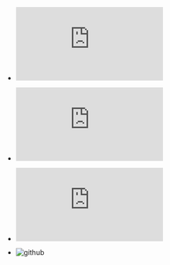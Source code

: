 
* ![Krishna sololearn c certificate.pdf](https://github.com/krish-380/M1_votingsystem/files/8360431/Krishna.sololearn.c.certificate.pdf)



* ![Krishna kumaryadav-NDG Linux Unhatc-certificate.pdf](https://github.com/krish-380/M1_votingsystem/files/8360437/Krishna.kumaryadav-NDG.Linux.Unhatc-certificate.pdf)


* ![krishna yadav git training certificate.pdf](https://github.com/krish-380/M1_votingsystem/files/8360440/krishna.yadav.git.training.certificate.pdf)


* ![github](https://user-images.githubusercontent.com/101170814/160345717-d4c932b4-703f-4f97-8cc9-57d3f55b94e7.png)
